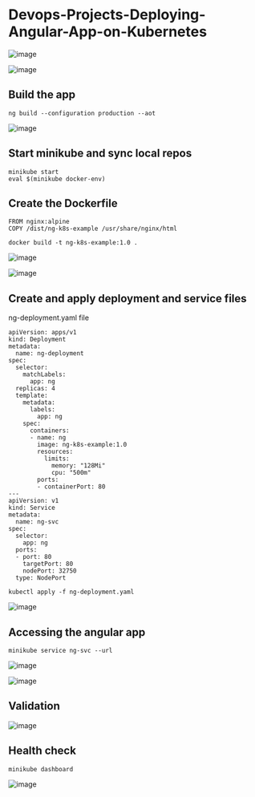 # Devops-Projects-Deploying-Angular-App-on-Kubernetes


![image](https://user-images.githubusercontent.com/96833570/215834567-ec04edd8-9451-4e03-a1f4-849bd419c2ab.png)


![image](https://user-images.githubusercontent.com/96833570/215825767-c28df638-904b-4e71-a2e9-929d09f3254e.png)


## Build the app

`ng build --configuration production --aot`

![image](https://user-images.githubusercontent.com/96833570/215827853-f319d902-1465-421c-a167-e08ca8e62fff.png)


## Start minikube and sync local repos

```
minikube start
eval $(minikube docker-env)
```

## Create the Dockerfile

```
FROM nginx:alpine
COPY /dist/ng-k8s-example /usr/share/nginx/html
```

```
docker build -t ng-k8s-example:1.0 .
```


![image](https://user-images.githubusercontent.com/96833570/215829658-fc4ea5d3-ae0c-4408-9f51-06d6b0df055e.png)

![image](https://user-images.githubusercontent.com/96833570/215829722-fc57628f-00ee-4d5c-96c7-15ae4a61f749.png)


## Create and apply deployment and service files

ng-deployment.yaml file

```
apiVersion: apps/v1
kind: Deployment
metadata:
  name: ng-deployment
spec:
  selector:
    matchLabels:
      app: ng
  replicas: 4
  template:
    metadata:
      labels:
        app: ng
    spec:
      containers:
      - name: ng
        image: ng-k8s-example:1.0
        resources:
          limits:
            memory: "128Mi"
            cpu: "500m"
        ports:
        - containerPort: 80
---
apiVersion: v1
kind: Service
metadata:
  name: ng-svc
spec:
  selector:
    app: ng
  ports:
  - port: 80
    targetPort: 80
    nodePort: 32750
  type: NodePort

```

```
kubectl apply -f ng-deployment.yaml
```


![image](https://user-images.githubusercontent.com/96833570/215831331-645dba13-8713-4446-9242-3f23973e9f92.png)


## Accessing the angular app

`minikube service ng-svc --url`


![image](https://user-images.githubusercontent.com/96833570/215831842-b4bc1205-ed6e-454d-bfbb-f88b7a95fc91.png)

![image](https://user-images.githubusercontent.com/96833570/215832471-de88c061-56c3-4ba9-8d78-bab41d97017b.png)


## Validation 
![image](https://user-images.githubusercontent.com/96833570/215832558-62d12880-9b0a-4332-a3c6-47a525e40aa5.png)


## Health check

`minikube dashboard`

![image](https://user-images.githubusercontent.com/96833570/215833294-e11c309a-19cf-4b7f-a7ec-f93fea26da6b.png)




